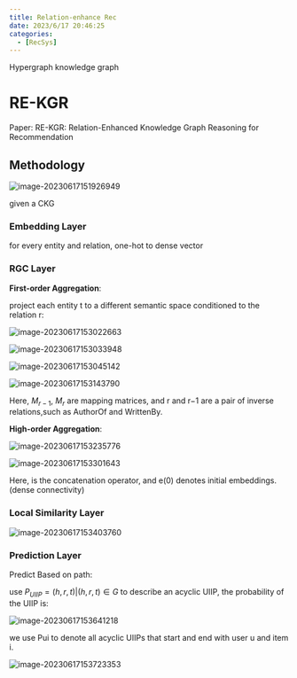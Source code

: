 ```yaml
---
title: Relation-enhance Rec
date: 2023/6/17 20:46:25
categories:
  - [RecSys]
---
```


Hypergraph knowledge graph

<!-- more -->

# RE-KGR

Paper: RE-KGR: Relation-Enhanced Knowledge Graph Reasoning for Recommendation

## Methodology

![image-20230617151926949](https://ayimd-pic.oss-cn-guangzhou.aliyuncs.com/image-20230617151926949.png)

given a CKG

### Embedding Layer

for every entity and relation, one-hot to dense vector

### RGC Layer

**First-order Aggregation**:

project each entity t to a different semantic space conditioned
to the relation r:

![image-20230617153022663](https://ayimd-pic.oss-cn-guangzhou.aliyuncs.com/image-20230617153022663.png)

![image-20230617153033948](https://ayimd-pic.oss-cn-guangzhou.aliyuncs.com/image-20230617153033948.png)

![image-20230617153045142](https://ayimd-pic.oss-cn-guangzhou.aliyuncs.com/image-20230617153045142.png)

![image-20230617153143790](https://ayimd-pic.oss-cn-guangzhou.aliyuncs.com/image-20230617153143790.png)

Here, $M_{r−1}$, $M_r$ are mapping matrices, and r and r−1 are a pair of inverse relations,such as AuthorOf and WrittenBy.

**High-order Aggregation**:

![image-20230617153235776](https://ayimd-pic.oss-cn-guangzhou.aliyuncs.com/image-20230617153235776.png)

![image-20230617153301643](https://ayimd-pic.oss-cn-guangzhou.aliyuncs.com/image-20230617153301643.png)

Here,  is the concatenation operator, and e(0) denotes initial embeddings.(dense connectivity)

### Local Similarity Layer

![image-20230617153403760](https://ayimd-pic.oss-cn-guangzhou.aliyuncs.com/image-20230617153403760.png)

### Prediction Layer

Predict Based on path:

use $P_{UIIP}={(h,r,t)|(h,r,t)\in G}$ to describe an acyclic UIIP, the probability of the UIIP is:

![image-20230617153641218](https://ayimd-pic.oss-cn-guangzhou.aliyuncs.com/image-20230617153641218.png)

we use Pui to denote all acyclic UIIPs that start and end with user u and item i.

![image-20230617153723353](https://ayimd-pic.oss-cn-guangzhou.aliyuncs.com/image-20230617153723353.png)